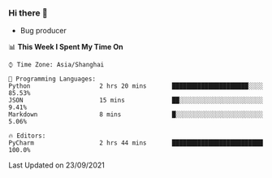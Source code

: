### Hi there 👋
* Bug producer
<!--START_SECTION:waka-->
📊 **This Week I Spent My Time On** 

```text
⌚︎ Time Zone: Asia/Shanghai

💬 Programming Languages: 
Python                   2 hrs 20 mins       █████████████████████░░░░   85.53% 
JSON                     15 mins             ██░░░░░░░░░░░░░░░░░░░░░░░   9.41% 
Markdown                 8 mins              █░░░░░░░░░░░░░░░░░░░░░░░░   5.06%

🔥 Editors: 
PyCharm                  2 hrs 44 mins       █████████████████████████   100.0%

```


 Last Updated on 23/09/2021
<!--END_SECTION:waka-->
